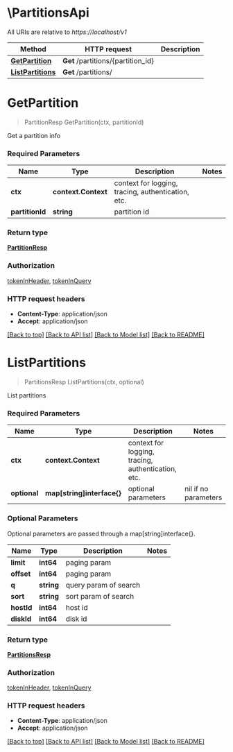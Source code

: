 # \PartitionsApi

All URIs are relative to *https://localhost/v1*

Method | HTTP request | Description
------------- | ------------- | -------------
[**GetPartition**](PartitionsApi.md#GetPartition) | **Get** /partitions/{partition_id} | 
[**ListPartitions**](PartitionsApi.md#ListPartitions) | **Get** /partitions/ | 


# **GetPartition**
> PartitionResp GetPartition(ctx, partitionId)


Get a partition info

### Required Parameters

Name | Type | Description  | Notes
------------- | ------------- | ------------- | -------------
 **ctx** | **context.Context** | context for logging, tracing, authentication, etc.
  **partitionId** | **string**| partition id | 

### Return type

[**PartitionResp**](PartitionResp.md)

### Authorization

[tokenInHeader](../README.md#tokenInHeader), [tokenInQuery](../README.md#tokenInQuery)

### HTTP request headers

 - **Content-Type**: application/json
 - **Accept**: application/json

[[Back to top]](#) [[Back to API list]](../README.md#documentation-for-api-endpoints) [[Back to Model list]](../README.md#documentation-for-models) [[Back to README]](../README.md)

# **ListPartitions**
> PartitionsResp ListPartitions(ctx, optional)


List partitions

### Required Parameters

Name | Type | Description  | Notes
------------- | ------------- | ------------- | -------------
 **ctx** | **context.Context** | context for logging, tracing, authentication, etc.
 **optional** | **map[string]interface{}** | optional parameters | nil if no parameters

### Optional Parameters
Optional parameters are passed through a map[string]interface{}.

Name | Type | Description  | Notes
------------- | ------------- | ------------- | -------------
 **limit** | **int64**| paging param | 
 **offset** | **int64**| paging param | 
 **q** | **string**| query param of search | 
 **sort** | **string**| sort param of search | 
 **hostId** | **int64**| host id | 
 **diskId** | **int64**| disk id | 

### Return type

[**PartitionsResp**](PartitionsResp.md)

### Authorization

[tokenInHeader](../README.md#tokenInHeader), [tokenInQuery](../README.md#tokenInQuery)

### HTTP request headers

 - **Content-Type**: application/json
 - **Accept**: application/json

[[Back to top]](#) [[Back to API list]](../README.md#documentation-for-api-endpoints) [[Back to Model list]](../README.md#documentation-for-models) [[Back to README]](../README.md)


